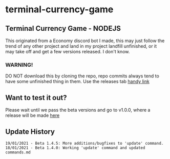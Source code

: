 # terminal-currency-game
Terminal Currency Game - NODEJS
---
This originated from a Economy discord bot I made, this may just follow the trend of any other project and land in my project landfill unfinished, or it may take off and get a few versions released. I don't know.

### WARNING!
DO NOT download this by cloning the repo, repo commits always tend to have some unfinished thing in them. Use the releases tab [handy link](https://github.com/SejDevStuff/terminal-currency-game/releases)

## Want to test it out?
Please wait until we pass the beta versions and go to v1.0.0, where a release will be made [here](https://github.com/SejDevStuff/terminal-currency-game/releases)

## Update History
```
19/01/2021 - Beta 1.4.5: More additions/bugfixes to 'update' command.
18/01/2021 - Beta 1.4.0: Working 'update' command and updated commands.md
```